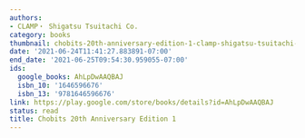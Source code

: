 ```yaml
---
authors:
- CLAMP・ Shigatsu Tsuitachi Co.
category: books
thumbnail: chobits-20th-anniversary-edition-1-clamp-shigatsu-tsuitachi-co-cover.jpg
date: '2021-06-24T11:41:27.883891-07:00'
end_date: '2021-06-25T09:54:30.959055-07:00'
ids:
  google_books: AhLpDwAAQBAJ
  isbn_10: '1646596676'
  isbn_13: '9781646596676'
link: https://play.google.com/store/books/details?id=AhLpDwAAQBAJ
status: read
title: Chobits 20th Anniversary Edition 1
---
```

